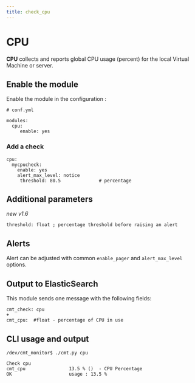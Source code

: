 ```yaml
---
title: check_cpu
---
```


# CPU

**CPU** collects and reports global CPU usage (percent) for the local Virtual Machine or server.

## Enable the module

Enable the module in the configuration :

    # conf.yml

	modules:
  	  cpu:
  	     enable: yes

### Add a check

	cpu:
	  mycpucheck:
	    enable: yes
	    alert_max_level: notice
  	     threshold: 80.5              # percentage

## Additional parameters
*new v1.6*

    threshold: float ; percentage threshold before raising an alert


## Alerts

Alert can be adjusted with common `enable_pager` and `alert_max_level` options.


## Output to ElasticSearch

This module sends one message with the following fields:

	cmt_check: cpu
	+
	cmt_cpu:  #float - percentage of CPU in use

## CLI usage and output

	/dev/cmt_monitor$ ./cmt.py cpu

	Check cpu 
	cmt_cpu                13.5 % ()  - CPU Percentage
	OK                     usage : 13.5 %



